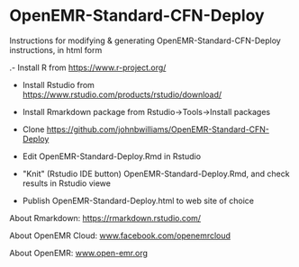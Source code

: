 # OpenEMR-Standard-CFN-Deploy 

Instructions for modifying & generating OpenEMR-Standard-CFN-Deploy instructions, in html form

.- Install R from https://www.r-project.org/

- Install Rstudio from https://www.rstudio.com/products/rstudio/download/

- Install Rmarkdown package from Rstudio->Tools->Install packages

- Clone https://github.com/johnbwilliams/OpenEMR-Standard-CFN-Deploy

- Edit OpenEMR-Standard-Deploy.Rmd in Rstudio

- "Knit" (Rstudio IDE button)  OpenEMR-Standard-Deploy.Rmd, and check results in Rstudio viewe

- Publish  OpenEMR-Standard-Deploy.html to web site of choice

About Rmarkdown:  https://rmarkdown.rstudio.com/

About OpenEMR Cloud:  www.facebook.com/openemrcloud

About OpenEMR:  www.open-emr.org
